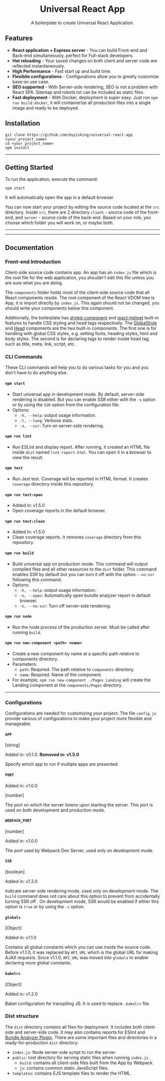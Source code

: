 <center>
<h1>Universal React App</h1>
A boilerplate to create Universal React Application.
</center>

## Features
- **React application + Express server** - You can build Front-end and Back-end simultaneously, perfect for Full-stack developers.
- **Hot reloading** - Your saved changes on both client and server code are reflected instantaneously.
- **High Performance** - Fast start up and build time.
- **Flexibile configurations** - Configurations allow you to greatly customize base on use case.
- **SEO supported** - With Server-side rendering, SEO is not a problem with React SPA. Sitemap and robots.txt can be included as static files.
- **Fast deployment** - With Docker, deployment is super easy. Just run `npm run build:docker`, it will containerize all production files into a single image and ready to be deployed.

## Installation
```
git clone https://github.com/duyisking/universal-react-app <your_project_name>
cd <your_project_name>
npm install
```

---
## Getting Started
To run the application, execute the command:
```
npm start
```
It will automatically open the app in a default browser.

You can now start your project by editing the source code located at the `src` directory.
Inside `src`, there are 2 directory `client` - source code of the front-end, and `server` - source code of the back-end. Based on your role, you choose which folder you will work on, or maybe both.

---
---
## Documentation

### Front-end Introduction
Client-side source code contains app. An app has an `index.js` file which is the root file for the web application, you shouldn't edit this file unless you are sure what you are doing.

The `components` folder holds most of the client-side source code that all React components reside. The root component of the React VDOM tree is App, it is import directly by `index.js`. This again should not be changed, you should write your components below this component.

Additionally, the boilerplate has [styled-component](https://www.styled-components.com/) and [react-helmet](https://github.com/nfl/react-helmet) built-in features to handle CSS styling and head tags respectively. The [GlobalStyle](src/app/components/GlobalStyle/GlobalStyle.jsx) and [Head](src/app/components/Head/Head.jsx) components are the two built-in components. The first one is for handling with global CSS styles, e.g. setting fonts, heading styles, html and body styles. The second is for declaring tags to render inside head tag, such as title, meta, link, script, etc.

### CLI Commands
These CLI commands will help you to do various tasks for you and you don't have to do anything else.

#### `npm start`
- Start universal app in development mode. By default, server-side rendering is disabled. But you can enable SSR either with the `-s` option or by using the `SSR` option from the configuration file.
- Options:
  - `-h, --help`: output usage information.
  - `-l, --long`: Verbose stats.
  - `-s, --ssr`: Turn on server-side rendering.

#### `npm run lint`
- Run ESLint and display report. After running, it created an HTML file inside `dist` named `lint-report.html`. You can open it in a browser to view the result.

#### `npm test`
- Run Jest test. Coverage will be reported in HTML format. It creates `coverage` directory inside this repository.

#### `npm run test:open`
- Added in: v1.5.0
- Open coverage reports in the default browser.

#### `npm run test:clean`
- Added in: v1.5.0
- Clean coverage reports. It removes `coverage` directory from this repository.

#### `npm run build`
- Build universal app on production mode. This command will output compiled files and all other resources to the `dist` folder. This command enables SSR by default but you can turn it off with the option `--no-ssr` following this command.
- Options:
    - `-h, --help`: output usage information.
    - `-o, --open`: Automatically open bundle analyzer report in default browser.
    - `-n, --no-ssr`: Turn off server-side rendering.

#### `npm run node`
- Run the node process of the production server. Must be called after running `build`.
#### `npm run new-component <path> <name>`
- Create a new component by name at a specific path relative to components directory.
- Parameters:
  - `path`: Required. The path relative to `components` directory.
  - `name`: Required. Name of the component.
- For example, `npm run new-component ./Pages Landing` will create the Landing component at the `components/Pages` directory.

---
### Configurations
Configurations are needed for customizing your project. The file `config.js` provide various of configurations to make your project more flexible and manageable.
#### `APP`
[string]

Added in: v0.1.0.
**Removed in: v1.5.0**

Specify which app to run if multiple apps are presented.

#### `PORT`
Added in: v1.0.0

[number]

The port on which the server listens upon starting the server. This port is used on both development and production mode.

#### `WEBPACK_PORT`
[number]

Added in: v1.0.0

The port used by Webpack Dev Server, used only on development mode.

#### `SSR`
[boolean]

Added in: v1.3.0

Indicate server-side rendering mode, used only on development mode. The `build` command does not care about this option to prevent from accidentally turning SSR off . On development mode, SSR would be enabled if either this option is `true` or by using the `-s` option.

#### `globals`
[Object]

Added in: v1.1.0

Contains all global constants which you can use inside the source code. Before v1.1.0, it was replaced by `API_URL` which is the global URL for making AJAX requests. Since v1.1.0, `API_URL` was moved into `globals` to enable declaring more global constants.

#### `babelrc`
[Object]

Added in: v1.2.0

Babel configuration for transpiling JS. It is used to replace `.babelrc` file.

### Dist structure
The `dist` directory contains all files for deployment. It includes both client-side and server-side code. It may also contains reports for ESlint and [Bundle Analyzer Plugin](https://github.com/webpack-contrib/webpack-bundle-analyzer).
There are some important files and directories in a ready-for-production `dist` directory:
- `index.js`: Node server-side script to run the server.
- `public`: root directory for serving static files when running `index.js`.
  - `build`: contains all client-side files built from the App by Webpack.
  - `js`: contains common static JavaScript files.
- `templates`: contains EJS template files to render the HTML.

